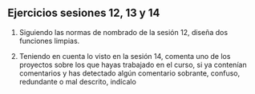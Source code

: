 ## Ejercicios sesiones 12, 13 y 14

1. Siguiendo las normas de nombrado de la sesión 12, diseña dos funciones limpias.

2. Teniendo en cuenta lo visto en la sesión 14, comenta uno de los proyectos sobre los que hayas trabajado en el curso, si ya 
contenían comentarios y has detectado algún comentario sobrante, confuso, redundante o mal descrito, indícalo